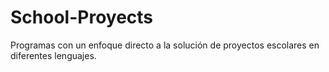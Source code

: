 # School-Proyects
Programas con un enfoque directo a la solución de proyectos escolares en diferentes lenguajes. 
